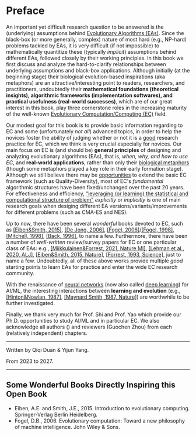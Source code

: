 # Preface

An important yet difficult research question to be answered is the (underlying) assumptions behind [Evolutionary Algorithms (EAs)](https://www.nature.com/articles/nature14544). Since the black-box (or more generally, complex) nature of most hard (e.g., NP-hard) problems tackled by EAs, it is very difficult (if not impossible) to mathematically quantitize these (typically *implicit*) assumptions behind different EAs, followed closely by their working principles. In this book we first discuss and analyze the hard-to-clarify relationships between underlying assumptions and black-box applications. Although initially (at the beginning stage) their biological evolution-based inspirations (aka metaphors) are an attractive/interesting point to readers, researchers, and practitioners, undoubtedly their **mathematical foundations (theoretical insights), algorithmic frameworks (implementation softwares), and practical usefulness (real-world successes)**, which are of our great interest in this book, play three cornerstone roles in the increasing maturity of the well-known [Evolutionary Computation/Computing (EC)](https://link.springer.com/book/10.1007/978-3-662-44874-8) field.

Our modest goal for this book is to provide basic information regarding to EC and some (unfortunately *not all*) advanced topics, in order to help the novices foster the ability of judging whether or not it is a [good](https://link.springer.com/article/10.1007/s11721-021-00202-9) research practice for EC, which we think is very crucial especially for novices. Our main focus on EC is (and should be) **general principles** of designing and analyzing evolutionary algorithms (EAs), that is, *when, why, and how to use EC*, and **real-world applications**, rather than only their [biological metaphors](https://github.com/Evolutionary-Intelligence/DistributedEvolutionaryComputation/blob/main/Summary/EvolutionaryComputation.md#metaheuristics) (though some metaphors played a key role in their early formation stage). Although we still believe there may be [opportunities](https://www.nature.com/articles/s42256-020-00278-8) to extend the basic EC framework (such as Quality-Diversity), most of EC's *fundamental* algorithmic structures have been fixed/unchanged over the past 20 years. For effectiveness and efficiency, ["leveraging (or learning) the statistical and computational structure of problem"](https://www.nowpublishers.com/article/Details/MAL-070) *explicitly* or *implicitly* is one of main research goals when desiging different EA versions/variants/improvements for different problems (such as CMA-ES and NES).

Up to now, there have been several *wonderful* books devoted to EC, such as [[Eiben&Smith, 2015]](https://link.springer.com/book/10.1007/978-3-662-44874-8), [[De Jong, 2006]](https://ieeexplore.ieee.org/book/6267245), [[Fogel, 2006]](https://ieeexplore.ieee.org/book/5237910)/[[Fogel, 1998]](https://ieeexplore.ieee.org/book/5263042), [[Mitchell, 1998]](https://direct.mit.edu/books/book/4675/An-Introduction-to-Genetic-Algorithms), [[Back, 1996]](https://academic.oup.com/book/40791), to name a few. Furthermore, there have been a number of *well-written* review/survey papers for EC or one particular class of EAs: e.g., [[Miikkulainen&Forrest, 2021, Nature MI]](https://www.nature.com/articles/s42256-020-00278-8), [[Lehman et al., 2020, ALJ]](https://direct.mit.edu/artl/article/26/2/274/93255/The-Surprising-Creativity-of-Digital-Evolution-A), [[Eiben&Smith, 2015, Nature]](https://www.nature.com/articles/nature14544), [[Forrest, 1993, Science]](https://www.science.org/doi/10.1126/science.8346439), just to name a few. Undoubtedly, all of these above works provide multiple *good* starting points to learn EAs for practice and enter the wide EC research community.

With the renaissance of [neural networks](https://www.sciencedirect.com/science/article/abs/pii/S0893608014002135) (now also called [deep learning](https://www.nature.com/articles/nature14539)) for AI/ML, the interesting interactions between **learning and evolution** (e.g., [[Hinton&Nowlan, 1987]](https://www.cs.toronto.edu/~hinton/absps/baldwin.pdf), [[Maynard Smith, 1987, Nature]](https://www.cs.toronto.edu/~hinton/absps/maynardsmith.pdf)) are worthwhile to be further investigated.

Finally, we thank very much for Prof. Shi and Prof. Yao which provide our Ph.D. opportunities to study AI/ML and in particular EC. We also acknowledge all authors () and reviewers (Guochen Zhou) from each (relatively independent) chapters.

******* *** *******
Written by Qiqi Duan & Yijun Yang.

From 2023 to 2027.
******* *** *******

## Some Wonderful Books Directly Inspiring this Open Book

* Eiben, A.E. and Smith, J.E., 2015. Introduction to evolutionary computing. Springer-Verlag Berlin Heidelberg.
* Fogel, D.B., 2006. Evolutionary computation: Toward a new philosophy of machine intelligence. John Wiley & Sons.
